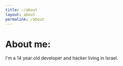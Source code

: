 ```yaml
---
title: ~/about
layout: about
permalink: /about
---
```


# About me:

I'm a 14 year old developer and hacker living in Israel.
